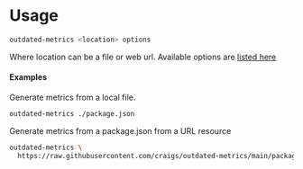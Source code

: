 # Usage

```bash
outdated-metrics <location> options
```

Where location can be a file or web url. Available options are [listed here](options.md)

#### Examples

Generate metrics from a local file.

```bash
outdated-metrics ./package.json
```

Generate metrics from a package.json from a URL resource

```bash
outdated-metrics \
  https://raw.githubusercontent.com/craigs/outdated-metrics/main/package.json
```

